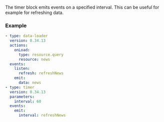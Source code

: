 The timer block emits events on a specified interval. This can be useful for example for refreshing
data.

### Example

```yaml
- type: data-loader
  version: 0.34.13
  actions:
    onLoad:
      type: resource.query
      resource: news
  events:
    listen:
      refresh: refreshNews
    emit:
      data: news
- type: timer
  version: 0.34.13
  parameters:
    interval: 60
  events:
    emit:
      interval: refreshNews
```
